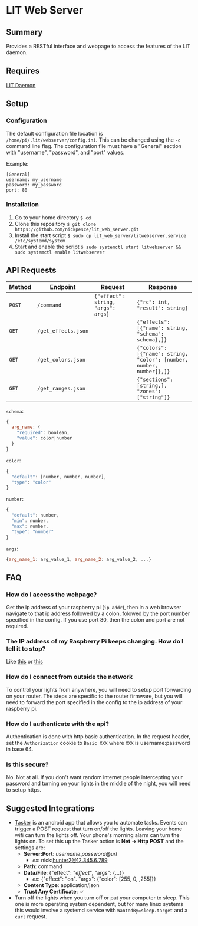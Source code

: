 # LIT Web Server
## Summary
Provides a RESTful interface and webpage to access the features of the LIT daemon.

## Requires
[LIT Daemon](https://github.com/nickpesce/lit)

## Setup
### Configuration
The default configuration file location is `/home/pi/.lit/webserver/config.ini`. This can be changed using the `-c` command line flag. The configuration file must have a "General" section with "username", "password", and "port" values.

Example:
```
[General]
username: my_username
password: my_password
port: 80
```
### Installation
1. Go to your home directory
`$ cd`
2. Clone this repository
`$ git clone https://github.com/nickpesce/lit_web_server.git`
3. Install the start script
`$ sudo cp lit_web_server/litwebserver.service /etc/systemd/system`
4. Start and enable the script
`$ sudo systemctl start litwebserver && sudo systemctl enable litwebserver`

## API Requests
Method|Endpoint|Request|Response
------|--------|-------|--------
`POST`|`/command`|`{"effect": string, "args": args}`|`{"rc": int, "result": string}`
`GET`|`/get_effects.json`||`{"effects": [{"name": string, "schema": schema},]}`
`GET`|`/get_colors.json`||`{"colors": [{"name": string, "color": [number, number, number]},]}`
`GET`|`/get_ranges.json`||`{"sections": [string,], "zones": ["string"]}`


`schema`:
``` javascript
{
  arg_name: {
    "required": boolean,
    "value": color|number
  }
}
```
`color`:
```javascript
{
  "default": [number, number, number],
  "type": "color"
}
```
`number`:
```javascript
{
  "default": number,
  "min": number,
  "max": number,
  "type": "number"
}
```
`args`:
```javascript
{arg_name_1: arg_value_1, arg_name_2: arg_value_2, ...}
```
## FAQ
### How do I access the webpage?
Get the ip address of your raspberry pi (`ip addr`), then in a web browser navigate to that ip address followed by a colon, folowed by the port number specified in the config. If you use port 80, then the colon and port are not required.
### The IP address of my Raspberry Pi keeps changing. How do I tell it to stop?
Like [this](https://thepihut.com/blogs/raspberry-pi-tutorials/16683276-how-to-setup-a-static-ip-address-on-your-raspberry-pi) or [this](https://www.howtogeek.com/184310/ask-htg-should-i-be-setting-static-ip-addresses-on-my-router/)
### How do I connect from outside the network
To control your lights from anywhere, you will need to setup port forwarding on your router. The steps are specific to the router firmware, but you will need to forward the port specified in the config to the ip address of your raspberry pi.
### How do I authenticate with the api?
Authentication is done with http basic authentication. In the request header, set the `Authorization` cookie to `Basic XXX` where `XXX` is username:password in base 64.
### Is this secure?
No. Not at all. If you don't want random internet people intercepting your password and turning on your lights in the middle of the night, you will need to setup https.

## Suggested Integrations
- [Tasker](https://play.google.com/store/apps/details?id=net.dinglisch.android.taskerm&hl=en_US) is an android app that allows you to automate tasks. Events can trigger a POST request that turn on/off the lights. Leaving your home wifi can turn the lights off. Your phone's morning alarm can turn the lights on. To set this up the Tasker action is __Net -> Http POST__ and the settings are:
    - __Server:Port__: *username*:*password*@*url*
        - *ex*: nick:hunter2@12.345.6.789
    - __Path__: command
    - __Data/File__: {"effect": "*effect*", "args": {...}}
        - *ex*: {"effect": "on". "args": {"color": [255, 0, ,255]}}
    - __Content Type__: application/json
    - __Trust Any Certificate__: ✓
- Turn off the lights when you turn off or put your computer to sleep. This one is more operating system dependent, but for many linux systems this would involve a systemd service with `WantedBy=sleep.target` and a `curl` request.
